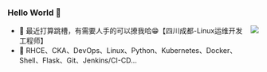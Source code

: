 

<!--
**guomaoqiu/guomaoqiu** is a ✨ _special_ ✨ repository because its `README.md` (this file) appears on your GitHub profile.

Here are some ideas to get you started:

- 🔭 I’m currently working on ...
- 🌱 I’m currently learning ...
- 👯 I’m looking to collaborate on ...
- 🤔 I’m looking for help with ...
- 💬 Ask me about ...
- 📫 How to reach me: ...
- 😄 Pronouns: ...
- ⚡ Fun fact: ...
-->


### Hello World 👋

<!--
**fuh/fuh** is a ✨ _special_ ✨ repository because its `README.md` (this file) appears on your GitHub profile.

Here are some ideas to get you started:

- 🔭 I’m currently working on ...
- 🌱 I’m currently learning ...
- 👯 I’m looking to collaborate on ...
- 🤔 I’m looking for help with ...
- 💬 Ask me about ...
- 📫 How to reach me: ...
- 😄 Pronouns: ...
- ⚡ Fun fact: ...
-->

<img align="right" src="https://github-readme-stats.vercel.app/api?username=guomaoqiu&show_icons=true&icon_color=0366d6&text_color=24292e&bg_color=ffffff&hide_title=true" />

- 🌱 最近打算跳槽，有需要人手的可以撩我哈😁【四川成都-Linux运维开发工程师】
- 🤔 RHCE、CKA、DevOps、Linux、Python、Kubernetes、Docker、Shell、Flask、Git、Jenkins/CI-CD...
